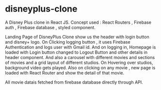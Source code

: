 # disneyplus-clone
A Disney Plus clone in React JS. Concept used : React Routers , Firebase auth , Firebase database , styled component.

Landing Page of DisneyPlus Clone show us the header with login button and disney+ logo.
On Clicking logging button , it uses Firebase Authentication and logs user with Gmail id.
And on logging in, Homepage is loaded with Login button changed to Logout Button and other details in header component.
And also a carousel with different movies and sections of movies and a grid layout of different studios.
On Hovering over studios, background video gets played.
Also on clicking on any movie , new page is loaded with React Router and show the detail of that movie.

All movie datais fetched from firebase database directly through API.
